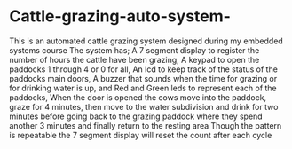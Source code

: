 # Cattle-grazing-auto-system-
This is an automated cattle grazing system designed during my embedded systems course
The system has;
A 7 segment display to register the number of hours the cattle have been grazing,
A keypad to open the paddocks 1 through 4 or 0 for all,
An lcd to keep track of the status of the paddocks main doors,
A buzzer that sounds when the time for grazing or for drinking water is up,
and Red and Green leds to represent each of the paddocks,
When the door is opened the cows move into the paddock, graze for 4 minutes, then move to the water subdivision and drink for two minutes before going back to the grazing paddock where they spend another 3 minutes and finally return to the resting area
Though the pattern is repeatable the 7 segment display will reset the count after each cycle
